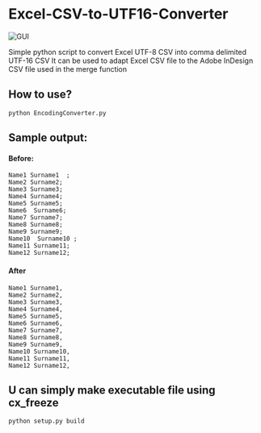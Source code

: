 # Excel-CSV-to-UTF16-Converter
![GUI](https://i.imgur.com/h3wGX9A.png)

Simple python script to convert Excel UTF-8 CSV into comma delimited UTF-16 CSV
It can be used to adapt Excel CSV file to the Adobe InDesign CSV file used in the merge function

## How to use?

`python EncodingConverter.py`

## Sample output:

#### Before:
```
Name1 Surname1  ;
Name2 Surname2;
Name3 Surname3;
Name4 Surname4;
Name5 Surname5;
Name6  Surname6;
Name7 Surname7;
Name8 Surname8;
Name9 Surname9;
Name10  Surname10 ;
Name11 Surname11;
Name12 Surname12;
```
#### After
```
Name1 Surname1,
Name2 Surname2,
Name3 Surname3,
Name4 Surname4,
Name5 Surname5,
Name6 Surname6,
Name7 Surname7,
Name8 Surname8,
Name9 Surname9,
Name10 Surname10,
Name11 Surname11,
Name12 Surname12,
```
## U can simply make executable file using cx_freeze
`python setup.py build`
